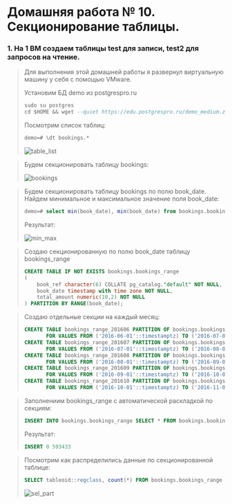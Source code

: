 # Домашняя работа № 10. Секционирование таблицы.

### 1. На 1 ВМ создаем таблицы test для записи, test2 для запросов на чтение.
> Для выполнения этой домашней работы я развернул виртуальную машину у себя с помощью VMware.
>
> Установим БД demo из postgrespro.ru
>
> ```sql
> sudo su postgres 
> cd $HOME && wget --quiet https://edu.postgrespro.ru/demo_medium.zip && unzip demo_medium.zip && psql < demo_medium.sql
> ```
> Посмотрим список таблиц:
>
> ```sql
> demo=# \dt bookings.*
> ```
> <image src="images/table_list.png" alt="table_list">

> Будем секционировать таблицу bookings:
> 
> <image src="images/bookings.png" alt="bookings">

> Будем секционировать таблицу bookings по полю book_date. Найдем минимальное и максимальное значение поля book_date:
> ```sql
> demo=# select min(book_date), min(book_date) from bookings.bookings;
> ```
>
> Результат:
>
> <image src="images/min_max_.png" alt="min_max">

> Создаю секционированную по полю book_date таблицу bookings_range 
>
> ```sql
> CREATE TABLE IF NOT EXISTS bookings.bookings_range
> (
>     book_ref character(6) COLLATE pg_catalog."default" NOT NULL,
>     book_date timestamp with time zone NOT NULL,
>     total_amount numeric(10,2) NOT NULL
> ) PARTITION BY RANGE(book_date);
> ```

> Создаю отдельные секции на каждый месяц:
> ```sql
> CREATE TABLE bookings_range_201606 PARTITION OF bookings.bookings_range 
>        FOR VALUES FROM ('2016-06-01'::timestamptz) TO ('2016-07-01'::timestamptz);
> CREATE TABLE bookings_range_201607 PARTITION OF bookings.bookings_range 
>        FOR VALUES FROM ('2016-07-01'::timestamptz) TO ('2016-08-01'::timestamptz);
> CREATE TABLE bookings_range_201608 PARTITION OF bookings.bookings_range 
>        FOR VALUES FROM ('2016-08-01'::timestamptz) TO ('2016-09-01'::timestamptz);
> CREATE TABLE bookings_range_201609 PARTITION OF bookings.bookings_range 
>        FOR VALUES FROM ('2016-09-01'::timestamptz) TO ('2016-10-01'::timestamptz);
> CREATE TABLE bookings_range_201610 PARTITION OF bookings.bookings_range 
>        FOR VALUES FROM ('2016-10-01'::timestamptz) TO ('2016-11-01'::timestamptz);
> ```

> Заполнениим bookings_range с автоматической раскладкой по секциям:
> ```sql
> INSERT INTO bookings.bookings_range SELECT * FROM bookings.bookings;
> ```
> 
> Результат:
> ```sql
> INSERT 0 593433
> ```

> Посмотрим как распределились данные по секционированной таблице:
> ```sql
> SELECT tableoid::regclass, count(*) FROM bookings.bookings_range GROUP BY tableoid;
> ```
>
> <image src="images/sel_part.png" alt="sel_part">
